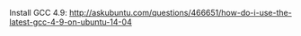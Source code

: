 Install GCC 4.9: http://askubuntu.com/questions/466651/how-do-i-use-the-latest-gcc-4-9-on-ubuntu-14-04